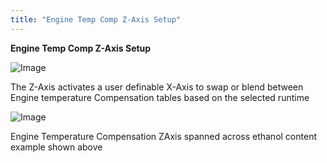```yaml
---
title: "Engine Temp Comp Z-Axis Setup"
---
```


**Engine Temp Comp Z-Axis Setup**


![Image](</lib/Z Axis9.jpg>)


The Z-Axis activates a user definable X-Axis to swap or blend between Engine temperature Compensation tables based on the selected runtime&nbsp;


![Image](</lib/Z Axis10.jpg>)

Engine Temperature Compensation ZAxis spanned across ethanol content example shown above
